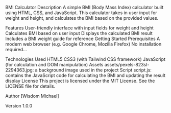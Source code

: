 BMI Calculator
Description
A simple BMI (Body Mass Index) calculator built using HTML, CSS, and JavaScript. This calculator takes in user input for weight and height, and calculates the BMI based on the provided values.

Features
User-friendly interface with input fields for weight and height
Calculates BMI based on user input
Displays the calculated BMI result
Includes a BMI weight guide for reference
Getting Started
Prerequisites
A modern web browser (e.g. Google Chrome, Mozilla Firefox)
No installation required...

Technologies Used
HTML5
CSS3 (with Tailwind CSS framework)
JavaScript (for calculation and DOM manipulation)
Assets
assets/pexels-823sl-2294363.jpg: a background image used in the project
Script
script.js: contains the JavaScript code for calculating the BMI and updating the result display
License
This project is licensed under the MIT License. See the LICENSE file for details.

Author
[Wisdom Michael]

Version
1.0.0
